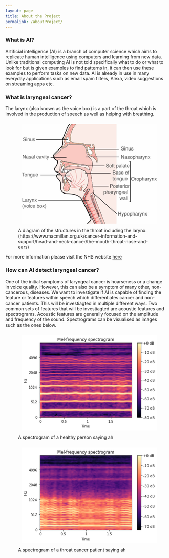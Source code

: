 ```yaml
---
layout: page
title: About the Project
permalink: /aboutProject/
---
```


### What is AI?
Artificial intelligence (AI) is a branch of computer science which aims to replicate human intelligence using computers and learning from new data. Unlike traditional computing AI is not told specifically what to do or what to look for but is given examples to find patterns in, it can then use these examples to perform tasks on new data. AI is already in use in many everyday applications such as email spam filters, Alexa, video suggestions on streaming apps etc. 

### What is laryngeal cancer?
The larynx (also known as the voice box) is a part of the throat which is involved in the production of speech as well as helping with breathing. 
<figure>
  <img  width="500"  src="/images/ThroatDiagram.jpg" style="margin:10px 10px">
  <figcaption>A diagram of the structures in the throat including the larynx. (https://www.macmillan.org.uk/cancer-information-and-support/head-and-neck-cancer/the-mouth-throat-nose-and-ears)</figcaption>
</figure>


For more information please visit the NHS website [here](https://www.nhs.uk/conditions/laryngeal-cancer/)

### How can AI detect laryngeal cancer?
One of the initial symptoms of laryngeal cancer is hoarseness or a change in voice quality. However, this can also be a symptom of many other, non-cancerous, diseases. We want to investigate if AI is capable of finding the feature or features within speech which differentiates cancer and non-cancer patients. This will be investiagted in multiple different ways. Two common sets of features that will be investiagted are acoustic features and spectrograms. Acoustic features are generally focused on the amplitude and frequency of the sound. Spectrograms can be visualised as images such as the ones below.

<figure>
  <img  width="500"  src="/images/HealthySpec.png" style="margin:10px 10px">
  <figcaption>A spectrogram of a healthy person saying ah</figcaption>
</figure>

<figure>
  <img  width="500"  src="/images/CancerSpec.png" style="margin:10px 10px">
  <figcaption>A spectrogram of a throat cancer patient saying ah</figcaption>
</figure>
